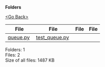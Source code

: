 **Folders**

[&lt;Go Back&gt;](../right.html)

<table><thead><tr class="header"><th><strong>File</strong></th><th><strong>File</strong></th><th><strong>File</strong></th><th><strong>File</strong></th></tr></thead><tbody><tr class="odd"><td><a href="queue.py">queue.py</a> </td><td><a href="test_queue.py">test_queue.py</a> </td><td></td><td></td></tr></tbody></table>

Folders: 1  
Files: 2  
Size of all files: 1487 KB
